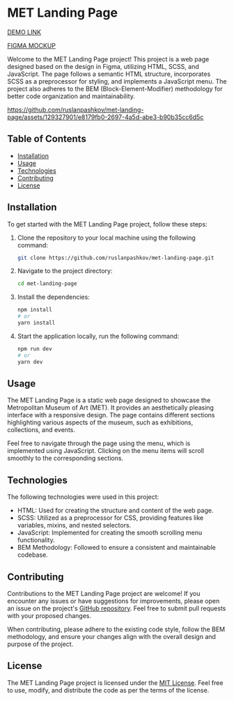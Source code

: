 # MET Landing Page

[DEMO LINK](https://met-landing-page.vercel.app/)

[FIGMA MOCKUP](https://www.figma.com/file/lSR1m42L9YwzQwzzxKwHpw/THE-MET?type=design&node-id=8590-29&mode=design)

Welcome to the MET Landing Page project! This project is a web page designed based on the design in Figma, utilizing HTML, SCSS, and JavaScript. The page follows a semantic HTML structure, incorporates SCSS as a preprocessor for styling, and implements a JavaScript menu. The project also adheres to the BEM (Block-Element-Modifier) methodology for better code organization and maintainability.

https://github.com/ruslanpashkov/met-landing-page/assets/129327901/e8179fb0-2697-4a5d-abe3-b90b35cc6d5c

## Table of Contents

- [Installation](#installation)
- [Usage](#usage)
- [Technologies](#technologies)
- [Contributing](#contributing)
- [License](#license)

## Installation

To get started with the MET Landing Page project, follow these steps:

1. Clone the repository to your local machine using the following command:

   ```bash
   git clone https://github.com/ruslanpashkov/met-landing-page.git
   ```

2. Navigate to the project directory:

   ```bash
   cd met-landing-page
   ```

3. Install the dependencies:

   ```bash
   npm install
   # or
   yarn install
   ```

4. Start the application locally, run the following command:

   ```bash
   npm run dev
   # or
   yarn dev
   ```

## Usage

The MET Landing Page is a static web page designed to showcase the Metropolitan Museum of Art (MET). It provides an aesthetically pleasing interface with a responsive design. The page contains different sections highlighting various aspects of the museum, such as exhibitions, collections, and events.

Feel free to navigate through the page using the menu, which is implemented using JavaScript. Clicking on the menu items will scroll smoothly to the corresponding sections.

## Technologies

The following technologies were used in this project:

- HTML: Used for creating the structure and content of the web page.
- SCSS: Utilized as a preprocessor for CSS, providing features like variables, mixins, and nested selectors.
- JavaScript: Implemented for creating the smooth scrolling menu functionality.
- BEM Methodology: Followed to ensure a consistent and maintainable codebase.

## Contributing

Contributions to the MET Landing Page project are welcome! If you encounter any issues or have suggestions for improvements, please open an issue on the project's [GitHub repository](https://github.com/ruslanpashkov/met-landing-page). Feel free to submit pull requests with your proposed changes.

When contributing, please adhere to the existing code style, follow the BEM methodology, and ensure your changes align with the overall design and purpose of the project.

## License

The MET Landing Page project is licensed under the [MIT License](https://opensource.org/licenses/MIT). Feel free to use, modify, and distribute the code as per the terms of the license.
